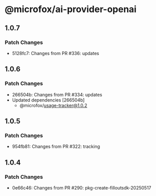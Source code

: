 # @microfox/ai-provider-openai

## 1.0.7

### Patch Changes

- 5128fc7: Changes from PR #336: updates

## 1.0.6

### Patch Changes

- 266504b: Changes from PR #334: updates
- Updated dependencies [266504b]
  - @microfox/usage-tracker@1.0.2

## 1.0.5

### Patch Changes

- 954fb81: Changes from PR #322: tracking

## 1.0.4

### Patch Changes

- 0e66c46: Changes from PR #290: pkg-create-filloutsdk-20250517
